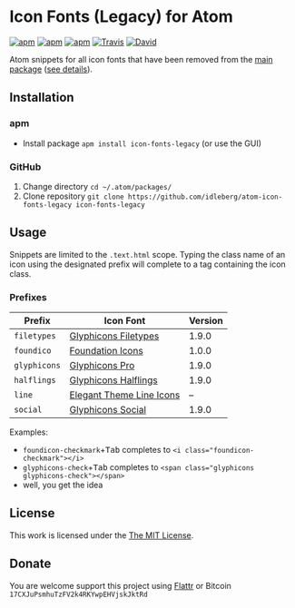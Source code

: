 # Icon Fonts (Legacy) for Atom

[![apm](https://img.shields.io/apm/l/icon-fonts-legacy.svg?style=flat-square)](https://atom.io/packages/icon-fonts-legacy)
[![apm](https://img.shields.io/apm/v/icon-fonts-legacy.svg?style=flat-square)](https://atom.io/packages/icon-fonts-legacy)
[![apm](https://img.shields.io/apm/dm/icon-fonts-legacy.svg?style=flat-square)](https://atom.io/packages/icon-fonts-legacy)
[![Travis](https://img.shields.io/travis/idleberg/atom-icon-fonts-legacy.svg?style=flat-square)](https://travis-ci.org/idleberg/atom-icon-fonts-legacy)
[![David](https://img.shields.io/david/dev/idleberg/atom-icon-fonts-legacy.svg?style=flat-square)](https://david-dm.org/idleberg/atom-icon-fonts-legacy#info=devDependencies)

Atom snippets for all icon fonts that have been removed from the [main package](https://atom.io/packages/icon-fonts) ([see details](#prefixes)).

## Installation

### apm

* Install package `apm install icon-fonts-legacy` (or use the GUI)

### GitHub

1. Change directory `cd ~/.atom/packages/`
2. Clone repository `git clone https://github.com/idleberg/atom-icon-fonts-legacy icon-fonts-legacy`

## Usage

Snippets are limited to the `.text.html` scope. Typing the class name of an icon using the designated prefix will complete to a tag containing the icon class.

### Prefixes

Prefix         | Icon Font                           | Version
---------------|-------------------------------------|--------
`filetypes`    | [Glyphicons Filetypes][filetypes]   | 1.9.0
`foundico`     | [Foundation Icons][foundico]        | 1.0.0
`glyphicons`   | [Glyphicons Pro][glyphicons]        | 1.9.0
`halflings`    | [Glyphicons Halflings][halflings]   | 1.9.0
`line`         | [Elegant Theme Line Icons][line]    | –
`social`       | [Glyphicons Social][social]         | 1.9.0

Examples:

* `foundicon-checkmark`+<kbd>Tab</kbd> completes to `<i class="foundicon-checkmark"></i>`
* `glyphicons-check`+<kbd>Tab</kbd> completes to `<span class="glyphicons glyphicons-check"></span>`
* well, you get the idea

## License

This work is licensed under the [The MIT License](LICENSE.md).

## Donate

You are welcome support this project using [Flattr](https://flattr.com/submit/auto?user_id=idleberg&url=https://github.com/idleberg/atom-icon-fonts-legacy) or Bitcoin `17CXJuPsmhuTzFV2k4RKYwpEHVjskJktRd`


[filetypes]: http://glyphicons.com
[foundico]: https://github.com/zurb/foundation-icons/tree/original-implementation
[glyphicons]: http://glyphicons.com
[halflings]: http://glyphicons.com
[line]: http://www.elegantthemes.com/blog/resources/how-to-use-and-embed-an-icon-font-on-your-website
[social]: http://glyphicons.com
